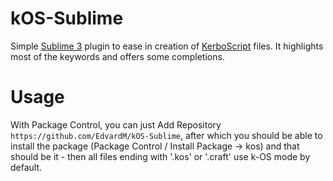 kOS-Sublime
===========

Simple [Sublime 3](http://www.sublimetext.com/3) plugin to ease in creation of 
[KerboScript](https://github.com/Nivekk/KOS) files. It highlights most of the 
keywords and offers some completions.

Usage
=====

With Package Control, you can just Add Repository `https://github.com/EdvardM/kOS-Sublime`,
after which you should be able to install the package (Package Control / Install Package -> kos)
and that should be it - then all files ending with '.kos' or '.craft' use k-OS mode by default.



